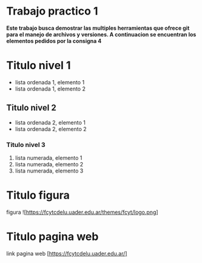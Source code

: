 # Trabajo practico 1
**Este trabajo busca demostrar las multiples herramientas que ofrece git para el manejo de archivos y versiones. A continuacion se encuentran los elementos pedidos por la consigna 4**

# Titulo nivel 1
- lista ordenada 1, elemento 1
- lista ordenada 1, elemento 2
## Titulo nivel 2
* lista ordenada 2, elemento 1
* lista ordenada 2, elemento 2
### Titulo nivel 3
1. lista numerada, elemento 1
2. lista numerada, elemento 2
3. lista numerada, elemento 3
# Titulo figura
figura
![https://fcytcdelu.uader.edu.ar/themes/fcyt/logo.png]
# Titulo pagina web
link pagina web [https://fcytcdelu.uader.edu.ar/]